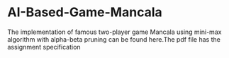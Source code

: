 # AI-Based-Game-Mancala

The implementation of famous two-player game Mancala using mini-max algorithm with alpha-beta pruning can be found here.The pdf file has the assignment specification
